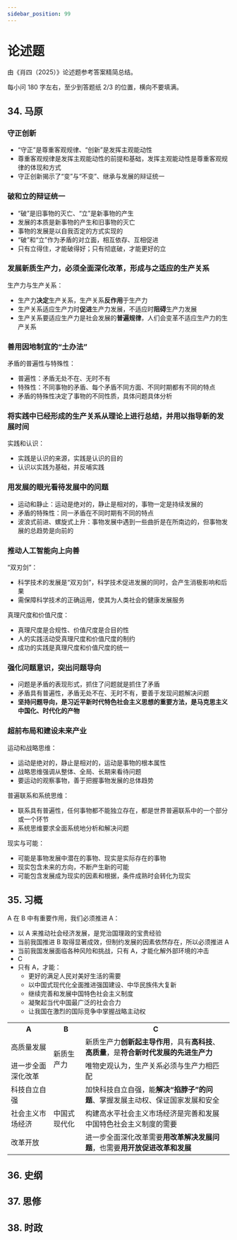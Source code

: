 ```yaml
---
sidebar_position: 99
---
```


# 论述题

由《肖四（2025）》论述题参考答案精简总结。

每小问 180 字左右，至少到答题纸 2/3 的位置，横向不要填满。

## 34. 马原

### 守正创新

+ “守正”是尊重客观规律、“创新”是发挥主观能动性
+ 尊重客观规律是发挥主观能动性的前提和基础，发挥主观能动性是尊重客观规律的体现和方式
+ 守正创新揭示了“变”与“不变”、继承与发展的辩证统一

### 破和立的辩证统一

+ “破”是旧事物的灭亡、“立”是新事物的产生
+ 发展的本质是新事物的产生和旧事物的灭亡
+ 事物的发展是以自我否定的方式实现的
+ “破”和“立”作为矛盾的对立面，相互依存、互相促进
+ 只有立得住，才能破得好；只有彻底破，才能更好的立

### 发展新质生产力，必须全面深化改革，形成与之适应的生产关系

生产力与生产关系：

+ 生产力**决定**生产关系，生产关系**反作用**于生产力
+ 生产关系适应生产力时**促进**生产力发展，不适应时**阻碍**生产力发展
+ 生产关系要适应生产力是社会发展的**普遍规律**，人们会变革不适应生产力的生产关系

### 善用因地制宜的“土办法”

矛盾的普遍性与特殊性：

+ 普遍性：矛盾无处不在、无时不有
+ 特殊性：不同事物的矛盾、每个矛盾不同方面、不同时期都有不同的特点
+ 矛盾的特殊性决定了事物的不同性质，具体问题具体分析

### 将实践中已经形成的生产关系从理论上进行总结，并用以指导新的发展时间

实践和认识：

+ 实践是认识的来源，实践是认识的目的
+ 认识以实践为基础，并反哺实践

### 用发展的眼光看待发展中的问题

+ 运动和静止：运动是绝对的，静止是相对的，事物一定是持续发展的
+ 矛盾的特殊性：同一矛盾在不同时期有不同的特点
+ 波浪式前进、螺旋式上升：事物发展中遇到一些曲折是在所南边的，但事物发展的总趋势是向前的

### 推动人工智能向上向善

“双刃剑”：

+ 科学技术的发展是“双刃剑”，科学技术促进发展的同时，会产生消极影响和后果
+ 需保障科学技术的正确运用，使其为人类社会的健康发展服务

真理尺度和价值尺度：

+ 真理尺度是合规性、价值尺度是合目的性
+ 人的实践活动受真理尺度和价值尺度的制约
+ 成功的实践是真理尺度和价值尺度的统一

### 强化问题意识，突出问题导向

+ 问题是矛盾的表现形式，抓住了问题就是抓住了矛盾
+ 矛盾具有普遍性，矛盾无处不在、无时不有，要善于发现问题解决问题
+ **坚持问题导向，是习近平新时代特色社会主义思想的重要方法，是马克思主义中国化、时代化的产物**

### 超前布局和建设未来产业

运动和战略思维：

+ 运动是绝对的，静止是相对的，运动是事物的根本属性
+ 战略思维强调从整体、全局、长期来看待问题
+ 要运动的观察事物，善于把握事物发展的总体趋势

普遍联系和系统思维：

+ 联系具有普遍性，任何事物都不能独立存在，都是世界普遍联系中的一个部分或一个环节
+ 系统思维要求全面系统地分析和解决问题

现实与可能：

+ 可能是事物发展中潜在的事物、现实是实际存在的事物
+ 现实包含未来的方向，不断产生新的可能
+ 可能包含发展成为现实的因素和根据，条件成熟时会转化为现实

## 35. 习概

A 在 B 中有重要作用，我们必须推进 A：

+ 以 A 来推动社会经济发展，是党治国理政的宝贵经验
+ 当前我国推进 B 取得显著成效，但制约发展的因素依然存在，所以必须推进 A
+ 当前我国发展面临各种风险和挑战，只有 A，才能化解外部环境的冲击
+ C
+ 只有 A，才能：
  + 更好的满足人民对美好生活的需要
  + 以中国式现代化全面推进强国建设、中华民族伟大复新
  + 继续完善和发展中国特色社会主义制度
  + 凝聚起当代中国最广泛的社会合力
  + 让我国在激烈的国际竞争中掌握战略主动权

<table>

<tr>
<th>A</th>
<th>B</th>
<th>C</th>
</tr>

<tr>
<td>高质量发展</td>
<td rowspan="2">新质生产力</td>
<td>新质生产力<strong>创新起主导作用</strong>，具有<strong>高科技</strong>、<strong>高质量</strong>，是<strong>符合新时代发展的先进生产力</strong></td>
</tr>

<tr>
<td>进一步全面深化改革</td>
<td>唯物史观认为，生产关系必须与生产力相匹配</td>
</tr>

<tr>
<td>科技自立自强</td>
<td rowspan="3">中国式现代化</td>
<td>加快科技自立自强，能<strong>解决“掐脖子”的问题</strong>、掌握发展主动权、保证国家发展和安全</td>
</tr>

<tr>
<td>社会主义市场经济</td>
<td>构建高水平社会主义市场经济是完善和发展中国特色社会主义制度的需要</td>
</tr>

<tr>
<td>改革开放</td>
<td>进一步全面深化改革需要<strong>用改革解决发展问题</strong>，也需要<strong>用开放促进改革和发展</strong></td>
</tr>

</table>

## 36. 史纲



## 37. 思修



## 38. 时政